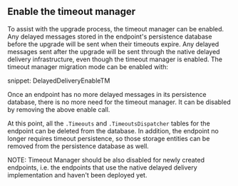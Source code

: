## Enable the timeout manager

To assist with the upgrade process, the timeout manager can be enabled. Any delayed messages stored in the endpoint's persistence database before the upgrade will be sent when their timeouts expire. Any delayed messages sent after the upgrade will be sent through the native delayed delivery infrastructure, even though the timeout manager is enabled. The timeout manager migration mode can be enabled with:

snippet: DelayedDeliveryEnableTM

Once an endpoint has no more delayed messages in its persistence database, there is no more need for the timeout manager. It can be disabled by removing the above enable call.

At this point, all the `.Timeouts` and `.TimeoutsDispatcher` tables for the endpoint can be deleted from the database. In addition, the endpoint no longer requires timeout persistence, so those storage entities can be removed from the persistence database as well.

NOTE: Timeout Manager should be also disabled for newly created endpoints, i.e. the endpoints that use the native delayed delivery implementation and haven't been deployed yet.